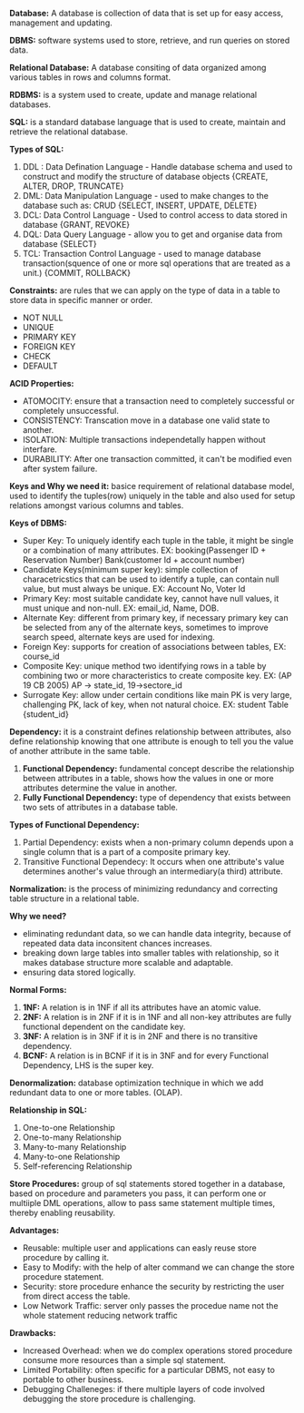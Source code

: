 **Database:**  A database is collection of data that is set up for easy access, management and updating.

**DBMS:** software systems used to store, retrieve, and run queries on stored data.

**Relational Database:** A database consiting of data organized among various tables in rows and columns format.

**RDBMS:** is a system used to create, update and manage relational databases.

**SQL:** is a standard database language that is used to create, maintain and retrieve the relational database.

**Types of SQL:**

1. DDL : Data Defination Language - Handle database schema and used to construct and modify the structure of database objects {CREATE, ALTER, DROP, TRUNCATE}
2. DML: Data Manipulation Language - used to make changes to the database such as: CRUD {SELECT, INSERT, UPDATE, DELETE}
3. DCL: Data Control Language - Used to control access to data stored in database {GRANT, REVOKE}
4. DQL: Data Query Language - allow you to get and organise data from database {SELECT}
5. TCL: Transaction Control Language - used to manage database transaction(squence of one or more sql operations that are treated as a unit.) {COMMIT, ROLLBACK}

**Constraints:** are rules that we can apply on the type of data in a table to store data in specific manner or order.

* NOT NULL
* UNIQUE
* PRIMARY KEY
* FOREIGN KEY
* CHECK
* DEFAULT

**ACID Properties:**

* ATOMOCITY: ensure that a transaction need to completely successful or completely unsuccessful.
* CONSISTENCY: Transcation move in a database one valid state to another.
* ISOLATION: Multiple transactions independetally happen without interfare.
* DURABILITY: After one transaction committed, it can't be modified even after system failure.

**Keys and Why we need it:** basice requirement of relational database model, used to identify the tuples(row) uniquely in the table and also used for setup relations amongst various columns and tables.

**Keys of DBMS:**

* Super Key: To uniquely identify each tuple in the table, it might be single or a combination of many attributes. EX: booking(Passenger ID + Reservation Number) Bank(customer Id + account number)
* Candidate Keys(minimum super key): simple collection of characetricstics that can be used to identify a tuple, can contain null value, but must always be unique. EX: Account No, Voter Id
* Primary Key: most suitable candidate key, cannot have null values, it must unique and non-null. EX: email_id, Name, DOB.
* Alternate Key: different from primary key, if necessary primary key can be selected from any of the alternate keys, sometimes to improve search speed, alternate keys are used for indexing.
* Foreign Key: supports for creation of associations between tables, EX: course_id
* Composite Key: unique method two identifying rows in a table by combining two or more characteristics to create composite key. EX: (AP 19 CB 2005) AP -> state_id, 19->sectore_id
* Surrogate Key: allow under certain conditions like main PK is very large, challenging PK, lack of key, when not natural choice. EX: student Table {student_id}

**Dependency:** it is a constraint defines relationship between attributes, also define relationship knowing that one attribute is enough to tell you the value of another attribute in the same table.

1. **Functional Dependency:** fundamental concept describe the relationship between attributes in a table, shows how the values in one or more attributes determine the value in another.
2. **Fully Functional Dependency:** type of dependency that exists between two sets of attributes in a database table.

**Types of Functional Dependency:**

1. Partial Dependency: exists when a non-primary column depends upon a single column that is a part of a composite primary key.
2. Transitive Functional Dependecy: It occurs when one attribute's value determines another's value through an intermediary(a third) attribute.

**Normalization:** is the process of minimizing redundancy and correcting table structure in a relational table.

**Why we need?**

* eliminating redundant data, so we can handle data integrity, because of repeated data data inconsitent chances increases.
* breaking down large tables into smaller tables with relationship, so it makes database structure more scalable and adaptable.
* ensuring data stored logically.

**Normal Forms:**

1. **1NF:** A relation is in 1NF if all its attributes have an atomic value.
2. **2NF:** A relation is in 2NF if it is in 1NF and all non-key attributes are fully functional dependent on the candidate key.
3. **3NF:** A relation is in 3NF if it is in 2NF and there is no transitive dependency.
4. **BCNF:** A relation is in BCNF if it is in 3NF and for every Functional Dependency, LHS is the super key.

**Denormalization:** database optimization technique in which we add redundant data to one or more tables. (OLAP).

**Relationship in SQL:**

1. One-to-one Relationship
2. One-to-many Relationship
3. Many-to-many Relationship
4. Many-to-one Relationship
5. Self-referencing Relationship

**Store Procedures:** group of sql statements stored together in a database, based on procedure and parameters you pass, it can perform one or multiiple DML operations, allow to pass same statement multiple times, thereby enabling reusability.

**Advantages:**

* Reusable: multiple user and applications can easly reuse store procedure by calling it.
* Easy to Modify: with the help of alter command we can change the store procedure statement.
* Security: store procedure enhance the security by restricting the user from direct access the table.
* Low Network Traffic: server only passes the procedue name not the whole statement reducing network traffic

**Drawbacks:**

* Increased Overhead: when we do complex operations stored procedure consume more resources than a simple sql statement.
* Limited Portability: often specific for a particular DBMS, not easy to portable to other business.
* Debugging Challeneges: if there multiple layers of code involved debugging the store procedure is challenging.
